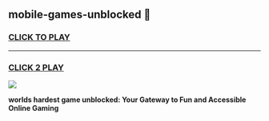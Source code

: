
## mobile-games-unblocked 👋
<h3>
<a href="https://premium.freeplayer.one?title=mobile-games-unblocked&ref=14F">CLICK TO PLAY</a></h3>
<hr>

<h3>
<a href="https://premium.freeplayer.one?title=mobile-games-unblocked&ref=14F">CLICK 2 PLAY</a>
  
</h3>

<a href="https://premium.freeplayer.one?title=mobile-games-unblocked&ref=12F/"><img src="https://clearcache.store/games.png"></a>


**worlds hardest game unblocked: Your Gateway to Fun and Accessible Online Gaming**
